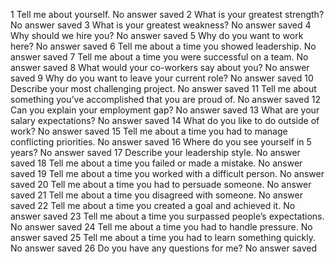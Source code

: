 1 Tell me about yourself. No answer saved
2 What is your greatest strength? No answer saved
3 What is your greatest weakness? No answer saved
4 Why should we hire you? No answer saved
5 Why do you want to work here? No answer saved
6 Tell me about a time you showed leadership. No answer saved
7 Tell me about a time you were successful on a team. No answer saved
8 What would your co-workers say about you? No answer saved
9 Why do you want to leave your current role? No answer saved
10 Describe your most challenging project. No answer saved
11 Tell me about something you’ve accomplished that you are proud of. No answer saved
12 Can you explain your employment gap? No answer saved
13 What are your salary expectations? No answer saved
14 What do you like to do outside of work? No answer saved
15 Tell me about a time you had to manage conflicting priorities. No answer saved
16 Where do you see yourself in 5 years? No answer saved
17 Describe your leadership style. No answer saved
18 Tell me about a time you failed or made a mistake. No answer saved
19 Tell me about a time you worked with a difficult person. No answer saved
20 Tell me about a time you had to persuade someone. No answer saved
21 Tell me about a time you disagreed with someone. No answer saved
22 Tell me about a time you created a goal and achieved it. No answer saved
23 Tell me about a time you surpassed people’s expectations. No answer saved
24 Tell me about a time you had to handle pressure. No answer saved
25 Tell me about a time you had to learn something quickly. No answer saved
26 Do you have any questions for me? No answer saved

